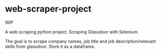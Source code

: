 # web-scraper-project

WIP

A web scraping python project. Scraping Glassdoor with Selenium.

The goal is to scrape company names, job title and job description/relevant skills from glassdoor. Store it as a dataframe.